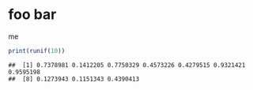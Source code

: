 foo bar
================
me

``` r
print(runif(10))
```

    ##  [1] 0.7378981 0.1412205 0.7750329 0.4573226 0.4279515 0.9321421 0.9595198
    ##  [8] 0.1273943 0.1151343 0.4390413
